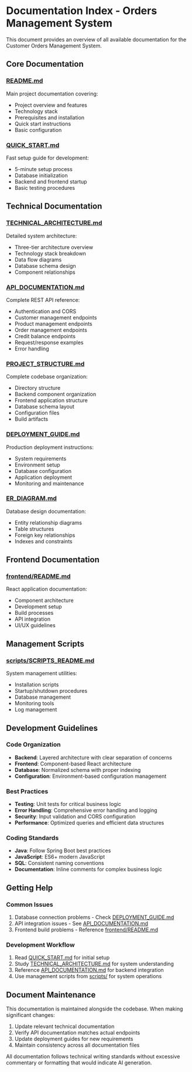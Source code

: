 # Documentation Index - Orders Management System

This document provides an overview of all available documentation for the Customer Orders Management System.

## Core Documentation

### [README.md](../README.md)
Main project documentation covering:
- Project overview and features
- Technology stack
- Prerequisites and installation
- Quick start instructions
- Basic configuration

### [QUICK_START.md](../QUICK_START.md)
Fast setup guide for development:
- 5-minute setup process
- Database initialization
- Backend and frontend startup
- Basic testing procedures

## Technical Documentation

### [TECHNICAL_ARCHITECTURE.md](TECHNICAL_ARCHITECTURE.md)
Detailed system architecture:
- Three-tier architecture overview
- Technology stack breakdown
- Data flow diagrams
- Database schema design
- Component relationships

### [API_DOCUMENTATION.md](API_DOCUMENTATION.md)
Complete REST API reference:
- Authentication and CORS
- Customer management endpoints
- Product management endpoints
- Order management endpoints
- Credit balance endpoints
- Request/response examples
- Error handling

### [PROJECT_STRUCTURE.md](PROJECT_STRUCTURE.md)
Complete codebase organization:
- Directory structure
- Backend component organization
- Frontend application structure
- Database schema layout
- Configuration files
- Build artifacts

### [DEPLOYMENT_GUIDE.md](DEPLOYMENT_GUIDE.md)
Production deployment instructions:
- System requirements
- Environment setup
- Database configuration
- Application deployment
- Monitoring and maintenance

### [ER_DIAGRAM.md](ER_DIAGRAM.md)
Database design documentation:
- Entity relationship diagrams
- Table structures
- Foreign key relationships
- Indexes and constraints

## Frontend Documentation

### [frontend/README.md](../frontend/README.md)
React application documentation:
- Component architecture
- Development setup
- Build processes
- API integration
- UI/UX guidelines

## Management Scripts

### [scripts/SCRIPTS_README.md](../scripts/SCRIPTS_README.md)
System management utilities:
- Installation scripts
- Startup/shutdown procedures
- Database management
- Monitoring tools
- Log management

## Development Guidelines

### Code Organization
- **Backend**: Layered architecture with clear separation of concerns
- **Frontend**: Component-based React architecture
- **Database**: Normalized schema with proper indexing
- **Configuration**: Environment-based configuration management

### Best Practices
- **Testing**: Unit tests for critical business logic
- **Error Handling**: Comprehensive error handling and logging
- **Security**: Input validation and CORS configuration
- **Performance**: Optimized queries and efficient data structures

### Coding Standards
- **Java**: Follow Spring Boot best practices
- **JavaScript**: ES6+ modern JavaScript
- **SQL**: Consistent naming conventions
- **Documentation**: Inline comments for complex business logic

## Getting Help

### Common Issues
1. Database connection problems - Check [DEPLOYMENT_GUIDE.md](DEPLOYMENT_GUIDE.md)
2. API integration issues - See [API_DOCUMENTATION.md](API_DOCUMENTATION.md)
3. Frontend build problems - Reference [frontend/README.md](../frontend/README.md)

### Development Workflow
1. Read [QUICK_START.md](../QUICK_START.md) for initial setup
2. Study [TECHNICAL_ARCHITECTURE.md](TECHNICAL_ARCHITECTURE.md) for system understanding
3. Reference [API_DOCUMENTATION.md](API_DOCUMENTATION.md) for backend integration
4. Use management scripts from [scripts/](../scripts/) for system operations

## Document Maintenance

This documentation is maintained alongside the codebase. When making significant changes:

1. Update relevant technical documentation
2. Verify API documentation matches actual endpoints
3. Update deployment guides for new requirements
4. Maintain consistency across all documentation files

All documentation follows technical writing standards without excessive commentary or formatting that would indicate AI generation.
